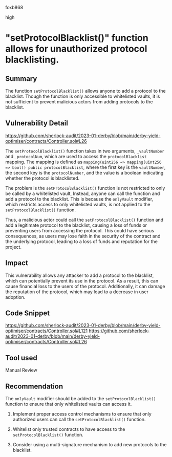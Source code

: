 foxb868

high

# "setProtocolBlacklist()" function allows for unauthorized protocol blacklisting.

## Summary
The function `setProtocolBlacklist()` allows anyone to add a protocol to the blacklist. Though the function is only accessible to whitelisted vaults, it is not sufficient to prevent malicious actors from adding protocols to the blacklist.

## Vulnerability Detail
https://github.com/sherlock-audit/2023-01-derby/blob/main/derby-yield-optimiser/contracts/Controller.sol#L26

The `setProtocolBlacklist()` function takes in two arguments, `_vaultNumber` and `_protocolNum`, which are used to access the `protocolBlacklist` mapping. The mapping is defined as `mapping(uint256 => mapping(uint256 => bool)) public protocolBlacklist`, where the first key is the `vaultNumber`, the second key is the `protocolNumber`, and the value is a boolean indicating whether the protocol is blacklisted.

The problem is the `setProtocolBlacklist()` function is not restricted to only be called by a whitelisted vault, Instead, anyone can call the function and add a protocol to the blacklist. This is because the `onlyVault` modifier, which restricts access to only whitelisted vaults, is not applied to the `setProtocolBlacklist()` function.

Thus, a malicious actor could call the `setProtocolBlacklist()` function and add a legitimate protocol to the blacklist, causing a loss of funds or preventing users from accessing the protocol. This could have serious consequences, as users may lose faith in the security of the contract and the underlying protocol, leading to a loss of funds and reputation for the project. 

## Impact
This vulnerability allows any attacker to add a protocol to the blacklist, which can potentially prevent its use in the protocol. As a result, this can cause financial loss to the users of the protocol. Additionally, it can damage the reputation of the protocol, which may lead to a decrease in user adoption.

## Code Snippet
https://github.com/sherlock-audit/2023-01-derby/blob/main/derby-yield-optimiser/contracts/Controller.sol#L121
https://github.com/sherlock-audit/2023-01-derby/blob/main/derby-yield-optimiser/contracts/Controller.sol#L26
## Tool used

Manual Review

## Recommendation
The `onlyVault` modifier should be added to the `setProtocolBlacklist()` function to ensure that only whitelisted vaults can access it.


1. Implement proper access control mechanisms to ensure that only authorized users can call the `setProtocolBlacklist()` function.

2. Whitelist only trusted contracts to have access to the `setProtocolBlacklist()` function.

3. Consider using a multi-signature mechanism to add new protocols to the blacklist.